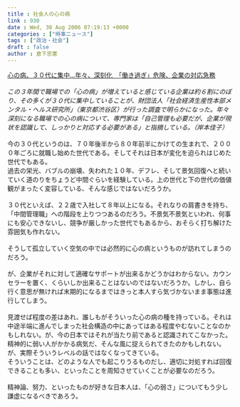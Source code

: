 ```yaml
---
title : 社会人の心の病
link : 930
date : Wed, 30 Aug 2006 07:19:13 +0000
categories : ["時事ニュース"]
tags : ["政治・社会"]
draft : false
author : 倉下忠憲
---
```


<A HREF="http://www.iza.ne.jp/news/newsarticle/17046/" TARGET="_blank">心の病、３０代に集中…年々、深刻化　「働き過ぎ」危険、企業の対応急務</A><BR><BR><I>この３年間で職場での「心の病」が増えていると感じている企業は約６割にのぼり、その多くが３０代に集中していることが、財団法人「社会経済生産性本部メンタル・ヘルス研究所」（東京都渋谷区）が行った調査で明らかになった。年々深刻になる職場での心の病について、専門家は「自己管理も必要だが、企業が現状を認識して、しっかりと対応する必要がある」と指摘している。（岸本佳子）</I><BR><BR>今の３０代というのは、７０年後半から８０年前半にかけての生まれで、２０００年ごろに就職し始めた世代である。そしてそれは日本が変化を迫られはじめた世代でもある。<BR>過去の栄光、バブルの崩壊、失われた１０年、デフレ、そして景気回復へと続いていく道のりをちょうど中間ぐらいを経験している。上の世代と下の世代の価値観がまったく変容している、そんな感じではないだろうか。<BR><BR>３０代といえば、２２歳で入社して８年以上になる。それなりの肩書きを持ち、「中間管理職」への階段を上りつつあるのだろう。不景気不景気といわれ、何事にも安心できないし、競争が厳しかった世代でもあるから、おそらく打ち解けた雰囲気も作れない。<BR><BR>そうして孤立していく空気の中では必然的に心の病というものが訪れてしまうのだろう。<BR><BR>が、企業がそれに対して適確なサポートが出来るかどうかはわからない。カウンセラーを置く、くらいしか出来ることはないのではないだろうか。しかし、自ら行く意思が無ければ末期的になるまではきっと本人すら気づかないまま事態は進行してしまう。<BR><BR>見渡せば程度の差はあれ、誰しもがそういった心の病の種を持っている。それは中途半端に進んでしまった社会構造の中にあってはある程度やむないことなのかもしれない。が、今の日本ではそれが当たり前であると認識されてこなかった。精神的に弱い人がかかる病気だ、そんな風に捉えられてきたのかもしれない。<BR>が、実際そういうレベルの話ではなくなってきている。<BR>そういうことは、どのような人でも起こりうるものだし、適切に対処すれば回復できることも多い、といったことを周知させていくことが必要なのだろう。<BR><BR>精神論、努力、といったものが好きな日本人は、「心の弱さ」についてもう少し謙虚になるべきであろう。<BR><br><br>

